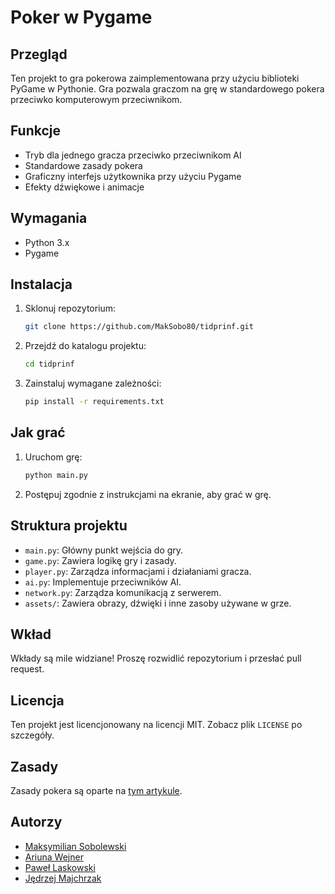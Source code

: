 # Poker w Pygame

## Przegląd
Ten projekt to gra pokerowa zaimplementowana przy użyciu biblioteki PyGame w Pythonie. Gra pozwala graczom na grę w standardowego pokera przeciwko komputerowym przeciwnikom.

## Funkcje
- Tryb dla jednego gracza przeciwko przeciwnikom AI
- Standardowe zasady pokera
- Graficzny interfejs użytkownika przy użyciu Pygame
- Efekty dźwiękowe i animacje

## Wymagania
- Python 3.x
- Pygame

## Instalacja
1. Sklonuj repozytorium:
    ```sh
    git clone https://github.com/MakSobo80/tidprinf.git
    ```
1. Przejdź do katalogu projektu:
    ```sh
    cd tidprinf
    ```
1. Zainstaluj wymagane zależności:
    ```sh
    pip install -r requirements.txt
    ```

## Jak grać
1. Uruchom grę:
    ```sh
    python main.py
    ```
1. Postępuj zgodnie z instrukcjami na ekranie, aby grać w grę.

## Struktura projektu
- `main.py`: Główny punkt wejścia do gry.
- `game.py`: Zawiera logikę gry i zasady.
- `player.py`: Zarządza informacjami i działaniami gracza.
- `ai.py`: Implementuje przeciwników AI.
- `network.py`: Zarządza komunikacją z serwerem.
- `assets/`: Zawiera obrazy, dźwięki i inne zasoby używane w grze.

## Wkład
Wkłady są mile widziane! Proszę rozwidlić repozytorium i przesłać pull request.

## Licencja
Ten projekt jest licencjonowany na licencji MIT. Zobacz plik `LICENSE` po szczegóły.

## Zasady
Zasady pokera są oparte na [tym artykule](https://en.wikipedia.org/wiki/Poker).

## Autorzy
- [Maksymilian Sobolewski](https://github.com/MakSobo80)
- [Ariuna Wejner](https://github.com/AriunaW)
- [Paweł Laskowski](https://github.com/PaPci00)
- [Jędrzej Majchrzak](https://github.com/Jedmajc)

